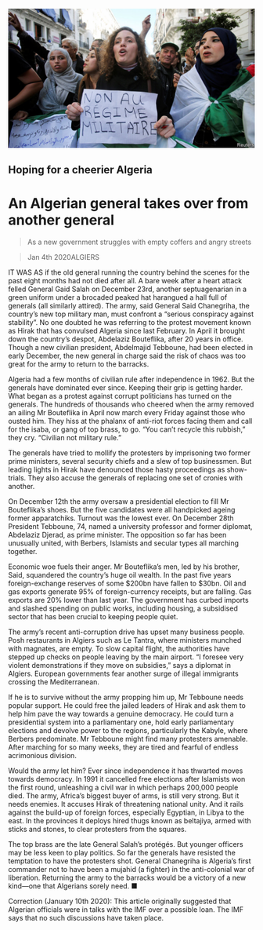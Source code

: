 ![](./images/20200104_MAP502.jpg)

## Hoping for a cheerier Algeria

# An Algerian general takes over from another general

> As a new government struggles with empty coffers and angry streets

> Jan 4th 2020ALGIERS

IT WAS AS if the old general running the country behind the scenes for the past eight months had not died after all. A bare week after a heart attack felled General Gaid Salah on December 23rd, another septuagenarian in a green uniform under a brocaded peaked hat harangued a hall full of generals (all similarly attired). The army, said General Said Chanegriha, the country’s new top military man, must confront a “serious conspiracy against stability”. No one doubted he was referring to the protest movement known as Hirak that has convulsed Algeria since last February. In April it brought down the country’s despot, Abdelaziz Bouteflika, after 20 years in office. Though a new civilian president, Abdelmajid Tebboune, had been elected in early December, the new general in charge said the risk of chaos was too great for the army to return to the barracks.

Algeria had a few months of civilian rule after independence in 1962. But the generals have dominated ever since. Keeping their grip is getting harder. What began as a protest against corrupt politicians has turned on the generals. The hundreds of thousands who cheered when the army removed an ailing Mr Bouteflika in April now march every Friday against those who ousted him. They hiss at the phalanx of anti-riot forces facing them and call for the isaba, or gang of top brass, to go. “You can’t recycle this rubbish,” they cry. “Civilian not military rule.”

The generals have tried to mollify the protesters by imprisoning two former prime ministers, several security chiefs and a slew of top businessmen. But leading lights in Hirak have denounced those hasty proceedings as show-trials. They also accuse the generals of replacing one set of cronies with another.

On December 12th the army oversaw a presidential election to fill Mr Bouteflika’s shoes. But the five candidates were all handpicked ageing former apparatchiks. Turnout was the lowest ever. On December 28th President Tebboune, 74, named a university professor and former diplomat, Abdelaziz Djerad, as prime minister. The opposition so far has been unusually united, with Berbers, Islamists and secular types all marching together.

Economic woe fuels their anger. Mr Bouteflika’s men, led by his brother, Said, squandered the country’s huge oil wealth. In the past five years foreign-exchange reserves of some $200bn have fallen to $30bn. Oil and gas exports generate 95% of foreign-currency receipts, but are falling. Gas exports are 20% lower than last year. The government has curbed imports and slashed spending on public works, including housing, a subsidised sector that has been crucial to keeping people quiet.

The army’s recent anti-corruption drive has upset many business people. Posh restaurants in Algiers such as Le Tantra, where ministers munched with magnates, are empty. To slow capital flight, the authorities have stepped up checks on people leaving by the main airport. “I foresee very violent demonstrations if they move on subsidies,” says a diplomat in Algiers. European governments fear another surge of illegal immigrants crossing the Mediterranean.

If he is to survive without the army propping him up, Mr Tebboune needs popular support. He could free the jailed leaders of Hirak and ask them to help him pave the way towards a genuine democracy. He could turn a presidential system into a parliamentary one, hold early parliamentary elections and devolve power to the regions, particularly the Kabyle, where Berbers predominate. Mr Tebboune might find many protesters amenable. After marching for so many weeks, they are tired and fearful of endless acrimonious division.

Would the army let him? Ever since independence it has thwarted moves towards democracy. In 1991 it cancelled free elections after Islamists won the first round, unleashing a civil war in which perhaps 200,000 people died. The army, Africa’s biggest buyer of arms, is still very strong. But it needs enemies. It accuses Hirak of threatening national unity. And it rails against the build-up of foreign forces, especially Egyptian, in Libya to the east. In the provinces it deploys hired thugs known as beltajiya, armed with sticks and stones, to clear protesters from the squares.

The top brass are the late General Salah’s protégés. But younger officers may be less keen to play politics. So far the generals have resisted the temptation to have the protesters shot. General Chanegriha is Algeria’s first commander not to have been a mujahid (a fighter) in the anti-colonial war of liberation. Returning the army to the barracks would be a victory of a new kind—one that Algerians sorely need. ■

Correction (January 10th 2020): This article originally suggested that Algerian officials were in talks with the IMF over a possible loan. The IMF says that no such discussions have taken place.